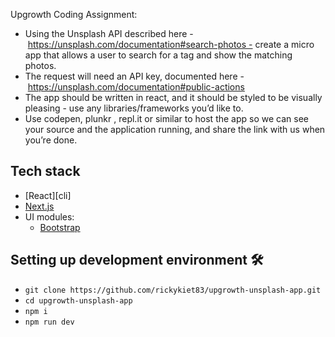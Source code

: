 Upgrowth Coding Assignment:

* Using the Unsplash API described here - https://unsplash.com/documentation#search-photos - create a micro app that allows a user to search for a tag and show the matching photos.
* The request will need an API key, documented here - https://unsplash.com/documentation#public-actions
* The app should be written in react, and it should be styled to be visually pleasing - use any libraries/frameworks you’d like to.
* Use codepen, plunkr , repl.it or similar to host the app so we can see your source and the application running, and share the link with us when you’re done.

## Tech stack

- [React][cli]
- [Next.js][nextjs]
- UI modules:
  - [Bootstrap][bootstrap]

[react]: https://reactjs.org/
[nextjs]: https://nextjs.org/
[bootstrap]: https://getbootstrap.com/

## Setting up development environment 🛠

- `git clone https://github.com/rickykiet83/upgrowth-unsplash-app.git`
- `cd upgrowth-unsplash-app`
- `npm i`
- `npm run dev`